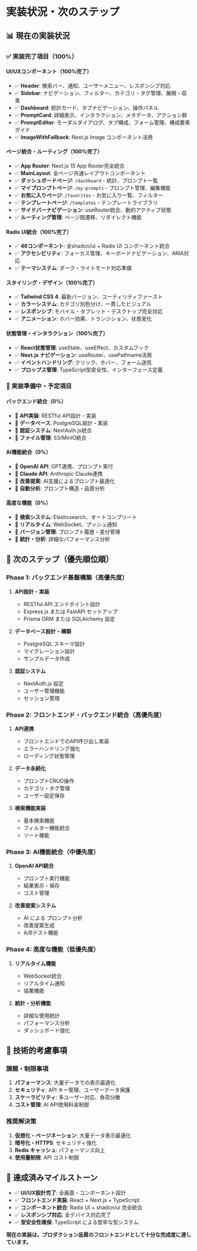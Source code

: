 # 実装状況・次のステップ

## 📊 現在の実装状況

### ✅ 実装完了項目（100%）

#### UI/UXコンポーネント（100%完了）
- ✅ **Header**: 検索バー、通知、ユーザーメニュー、レスポンシブ対応
- ✅ **Sidebar**: ナビゲーション、フィルター、カテゴリ・タグ管理、展開・収束
- ✅ **Dashboard**: 統計カード、タブナビゲーション、操作パネル
- ✅ **PromptCard**: 詳細表示、インタラクション、メタデータ、アクション群
- ✅ **PromptEditor**: モーダルダイアログ、タブ構成、フォーム管理、構成要素ガイド
- ✅ **ImageWithFallback**: Next.js Image コンポーネント活用

#### ページ統合・ルーティング（100%完了）
- ✅ **App Router**: Next.js 15 App Router完全統合
- ✅ **MainLayout**: 全ページ共通レイアウトコンポーネント
- ✅ **ダッシュボードページ**: `/dashboard` - 統計、プロンプト一覧
- ✅ **マイプロンプトページ**: `/my-prompts` - プロンプト管理、編集機能
- ✅ **お気に入りページ**: `/favorites` - お気に入り一覧、フィルター
- ✅ **テンプレートページ**: `/templates` - テンプレートライブラリ
- ✅ **サイドバーナビゲーション**: useRouter統合、動的アクティブ状態
- ✅ **ルーティング管理**: ページ間遷移、リダイレクト機能

#### Radix UI統合（100%完了）
- ✅ **46コンポーネント**: 全shadcn/ui + Radix UI コンポーネント統合
- ✅ **アクセシビリティ**: フォーカス管理、キーボードナビゲーション、ARIA対応
- ✅ **テーマシステム**: ダーク・ライトモード対応準備

#### スタイリング・デザイン（100%完了）
- ✅ **Tailwind CSS 4**: 最新バージョン、ユーティリティファースト
- ✅ **カラーシステム**: カテゴリ別色分け、一貫したビジュアル
- ✅ **レスポンシブ**: モバイル・タブレット・デスクトップ完全対応
- ✅ **アニメーション**: ホバー効果、トランジション、状態変化

#### 状態管理・インタラクション（100%完了）
- ✅ **React状態管理**: useState、useEffect、カスタムフック
- ✅ **Next.js ナビゲーション**: useRouter、usePathname活用
- ✅ **イベントハンドリング**: クリック、ホバー、フォーム送信
- ✅ **プロップス管理**: TypeScript型安全性、インターフェース定義

### 🔄 実装準備中・予定項目

#### バックエンド統合（0%）
- 🔄 **API実装**: RESTful API設計・実装
- 🔄 **データベース**: PostgreSQL設計・実装
- 🔄 **認証システム**: NextAuth.js統合
- 🔄 **ファイル管理**: S3/MinIO統合

#### AI機能統合（0%）
- 🔄 **OpenAI API**: GPT連携、プロンプト実行
- 🔄 **Claude API**: Anthropic Claude連携
- 🔄 **改善提案**: AI支援によるプロンプト最適化
- 🔄 **自動分析**: プロンプト構造・品質分析

#### 高度な機能（0%）
- 🔄 **検索システム**: Elasticsearch、オートコンプリート
- 🔄 **リアルタイム**: WebSocket、プッシュ通知
- 🔄 **バージョン管理**: プロンプト履歴・差分管理
- 🔄 **統計・分析**: 詳細なパフォーマンス分析

## 🎯 次のステップ（優先順位順）

### Phase 1: バックエンド基盤構築（高優先度）
1. **API設計・実装**
   - RESTful API エンドポイント設計
   - Express.js または FastAPI セットアップ
   - Prisma ORM または SQLAlchemy 設定

2. **データベース設計・構築**
   - PostgreSQL スキーマ設計
   - マイグレーション設計
   - サンプルデータ作成

3. **認証システム**
   - NextAuth.js 設定
   - ユーザー管理機能
   - セッション管理

### Phase 2: フロントエンド・バックエンド統合（高優先度）
1. **API連携**
   - フロントエンドでのAPI呼び出し実装
   - エラーハンドリング強化
   - ローディング状態管理

2. **データ永続化**
   - プロンプトCRUD操作
   - カテゴリ・タグ管理
   - ユーザー設定保存

3. **検索機能実装**
   - 基本検索機能
   - フィルター機能統合
   - ソート機能

### Phase 3: AI機能統合（中優先度）
1. **OpenAI API統合**
   - プロンプト実行機能
   - 結果表示・保存
   - コスト管理

2. **改善提案システム**
   - AI による プロンプト分析
   - 改善提案生成
   - A/Bテスト機能

### Phase 4: 高度な機能（低優先度）
1. **リアルタイム機能**
   - WebSocket統合
   - リアルタイム通知
   - 協業機能

2. **統計・分析機能**
   - 詳細な使用統計
   - パフォーマンス分析
   - ダッシュボード強化

## 📝 技術的考慮事項

### 課題・制限事項
1. **パフォーマンス**: 大量データでの表示最適化
2. **セキュリティ**: API キー管理、ユーザーデータ保護
3. **スケーラビリティ**: 多ユーザー対応、負荷分散
4. **コスト管理**: AI API使用料金制御

### 推奨解決策
1. **仮想化・ページネーション**: 大量データ表示最適化
2. **暗号化・HTTPS**: セキュリティ強化
3. **Redis キャッシュ**: パフォーマンス向上
4. **使用量制限**: API コスト制御

## 🎉 達成済みマイルストーン

- ✅ **UI/UX設計完了**: 全画面・コンポーネント設計
- ✅ **フロントエンド実装**: React + Next.js + TypeScript
- ✅ **コンポーネント統合**: Radix UI + shadcn/ui 完全統合
- ✅ **レスポンシブ対応**: 全デバイス対応完了
- ✅ **型安全性確保**: TypeScript による堅牢な型システム

**現在の実装は、プロダクション品質のフロントエンドとして十分な完成度に達しています。**
